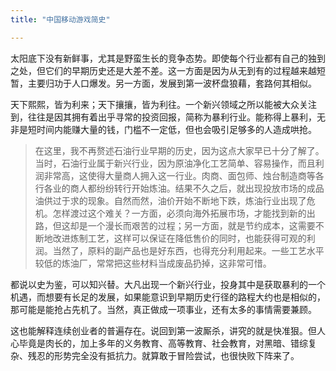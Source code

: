 ```yaml
---
title: "中国移动游戏简史"

---
```



太阳底下没有新鲜事，尤其是野蛮生长的竞争态势。即使每个行业都有自己的独到之处，但它们的早期历史还是大差不差。这一方面是因为从无到有的过程越来越短暂，主要归功于人口爆发。另一方面，发展到第一波杯盘狼藉，套路何其相似。

天下熙熙，皆为利来；天下攘攘，皆为利往。一个新兴领域之所以能被大众关注到，往往是因其拥有着出乎寻常的投资回报，简称为暴利行业。能称得上暴利，无非是短时间内能赚大量的钱，门槛不一定低，但也会吸引足够多的人造成哄抢。

>在这里，我不再赘述石油行业早期的历史，因为这点大家早已十分了解了。当时，石油行业属于新兴行业，因为原油净化工艺简单、容易操作，而且利润非常高，这使得大量商人拥入这一行业。肉商、面包师、烛台制造商等各行各业的商人都纷纷转行开始炼油。结果不久之后，就出现投放市场的成品油供过于求的现象。自然而然，油价开始不断地下跌，炼油行业出现了危机。怎样渡过这个难关？一方面，必须向海外拓展市场，才能找到新的出路，但这却是一个漫长而艰苦的过程；另一方面，就是节约成本，这需要不断地改进炼制工艺，这样可以保证在降低售价的同时，也能获得可观的利润。当然了，原料的副产品也是好东西，也得充分利用起来。一些工艺水平较低的炼油厂，常常把这些材料当成废品扔掉，这非常可惜。

都说以史为鉴，可以知兴替。大凡出现一个新兴行业，投身其中是获取暴利的一个机遇，而想要有长足的发展，如果能意识到早期历史行径的路程大约也是相似的，那可能是能抢占先机了。当然，真正做成一项事业，还有太多的事情需要兼顾。

这也能解释连续创业者的普遍存在。说回到第一波厮杀，讲究的就是快准狠。但人心毕竟是肉长的，加上多年的义务教育、高等教育、社会教育，对黑暗、错综复杂、残忍的形势完全没有抵抗力。就算敢于冒险尝试，也很快败下阵来了。
